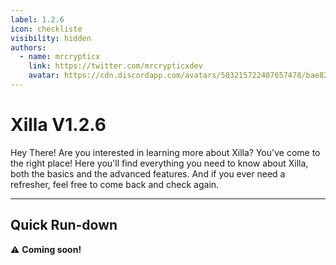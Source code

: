 ```yaml
---
label: 1.2.6
icon: checkliste
visibility: hidden
authors:
  - name: mrcrypticx
    link: https://twitter.com/mrcrypticxdev
    avatar: https://cdn.discordapp.com/avatars/503215722407657478/bae8263de249352f344bf5421734ab45.webp?size=1024
---
```

# Xilla V1.2.6

Hey There! Are you interested in learning more about Xilla? You've come to the right place! Here you'll find everything you need to know about Xilla, both the basics and the advanced features. And if you ever need a refresher, feel free to come back and check again.

----------

## Quick Run-down

⚠️ **Coming soon!** 
